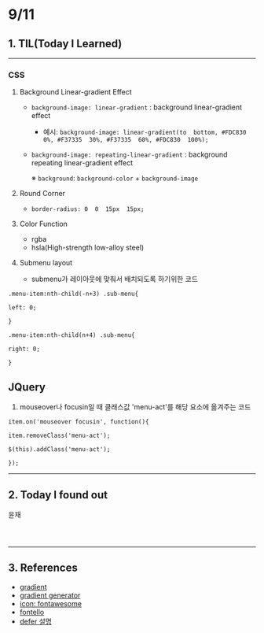 ﻿
# 9/11

  

## 1. TIL(Today I Learned)

---
### CSS
1. Background Linear-gradient Effect
	- ```background-image: linear-gradient``` : background linear-gradient effect
		- 예시: ```background-image: linear-gradient(to  bottom, #FDC830  0%, #F37335  30%, #F37335  60%, #FDC830  100%);```
	- ```background-image: repeating-linear-gradient``` : background repeating linear-gradient effect

		※ ```background```: ```background-color``` + ```background-image```
2. Round Corner
	- ```border-radius: 0  0  15px  15px;```
	
3. Color Function
	- rgba
	- hsla(High-strength low-alloy steel)

4. Submenu layout 
	- submenu가 레이아웃에 맞춰서 배치되도록 하기위한 코드
```
.menu-item:nth-child(-n+3) .sub-menu{

left: 0;

}

.menu-item:nth-child(n+4) .sub-menu{

right: 0;

}
```
## JQuery
1. mouseover나 focusin일 때 클래스값 'menu-act'를 해당 요소에 옮겨주는 코드
	
```
item.on('mouseover focusin', function(){

item.removeClass('menu-act');

$(this).addClass('menu-act');

}); 
```
 

---

## 2. Today I found out

  

윤재

```

  

```

  

---

  

## 3. References

-  [gradient](https://uigradients.com/#KokoCaramel)
- [gradient generator](http://www.colorzilla.com/gradient-editor/)
- [icon: fontawesome](https://fontawesome.com/how-to-use/on-the-web/setup/getting-started?using=web-fonts-with-css)
- [fontello](http://fontello.com/)
- [defer 설명](https://blog.asamaru.net/2017/05/04/script-async-defer/)
